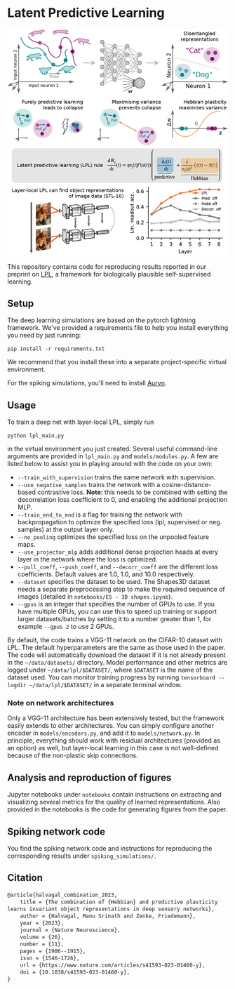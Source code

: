 # Latent Predictive Learning

![Alt text](summary_figure.png "LPL")

This repository contains code for reproducing results reported in our preprint on [LPL](https://www.nature.com/articles/s41593-023-01460-y), a framework for biologically plausible self-supervised learning.

## Setup

The deep learning simulations are based on the pytorch lightning framework. We've provided a requirements file to help you install everything you need by just running:
```
pip install -r requirements.txt
```

We recommend that you install these into a separate project-specific virtual environment.

For the spiking simulations, you'll need to install [Auryn](https://www.fzenke.net/auryn/doku.php).

## Usage

To train a deep net with layer-local LPL, simply run

```
python lpl_main.py
```

in the virtual environment you just created. Several useful command-line arguments are provided in `lpl_main.py` and `models/modules.py`. A few are listed below to assist you in playing around with the code on your own:
- `--train_with_supervision` trains the same network with supervision.
- `--use_negative_samples` trains the network with a cosine-distance-based contrastive loss. 
**Note:** this needs to be combined with setting the decorrelation loss coefficient to 0, and enabling the additional projection MLP.
- `--train_end_to_end` is a flag for training the network with backpropagation to optimize the specified loss (lpl, supervised or neg. samples) at the output layer only.
- `--no_pooling` optimizes the specified loss on the unpooled feature maps.
- `--use_projector_mlp` adds additional dense projection heads at every layer in the network where the loss is optimized.
- `--pull_coeff`, `--push_coeff`, and `--decorr_coeff` are the different loss coefficients. Default values are 1.0, 1.0, and 10.0 respectively.
- `--dataset` specifies the dataset to be used. The Shapes3D dataset needs a separate preprocessing step to make the required sequence of images (detailed in `notebooks/E5 - 3D shapes.ipynb`).
- `--gpus` is an integer that specifies the number of GPUs to use. If you have multiple GPUs, you can use this to speed up training or support larger datasets/batches by setting it to a number greater than 1, for example `--gpus 2` to use 2 GPUs.

By default, the code trains a VGG-11 network on the CIFAR-10 dataset with LPL. The default hyperparameters are the same as those used in the paper. The code will automatically download the dataset if it is not already present in the `~/data/datasets/` directory. Model performance and other metrics are logged under `~/data/lpl/$DATASET/`, where `$DATASET` is the name of the dataset used. You can monitor training progress by running `tensorboard --logdir ~/data/lpl/$DATASET/` in a separate terminal window.

### Note on network architectures
Only a VGG-11 architecture has been extensively tested, but the framework easily extends to other architectures. You can simply configure another encoder in `models/encoders.py`, and add it to `models/network.py`. In principle, everything should work with residual architectures (provided as an option) as well, but layer-local learning in this case is not well-defined because of the non-plastic skip connections. 

## Analysis and reproduction of figures

Jupyter notebooks under `notebooks` contain instructions on extracting and visualizing several metrics for the quality of learned representations. Also provided in the notebooks is the code for generating figures from the paper.

## Spiking network code

You find the spiking network code and instructions for reproducing the corresponding results under `spiking_simulations/`.

## Citation

```
@article{halvagal_combination_2023,
    title = {The combination of {Hebbian} and predictive plasticity learns invariant object representations in deep sensory networks},
    author = {Halvagal, Manu Srinath and Zenke, Friedemann},
    year = {2023},
    journal = {Nature Neuroscience},
    volume = {26},
    number = {11},
    pages = {1906--1915},
    issn = {1546-1726},
    url = {https://www.nature.com/articles/s41593-023-01460-y},
    doi = {10.1038/s41593-023-01460-y},
}
```
